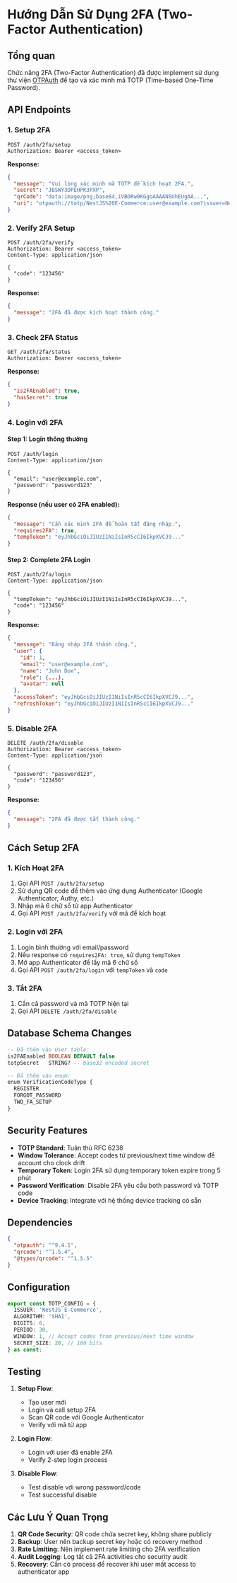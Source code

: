 # Hướng Dẫn Sử Dụng 2FA (Two-Factor Authentication)

## Tổng quan

Chức năng 2FA (Two-Factor Authentication) đã được implement sử dụng thư viện [OTPAuth](https://github.com/hectorm/otpauth) để tạo và xác minh mã TOTP (Time-based One-Time Password).

## API Endpoints

### 1. Setup 2FA

```
POST /auth/2fa/setup
Authorization: Bearer <access_token>
```

**Response:**

```json
{
  "message": "Vui lòng xác minh mã TOTP để kích hoạt 2FA.",
  "secret": "JBSWY3DPEHPK3PXP",
  "qrCode": "data:image/png;base64,iVBORw0KGgoAAAANSUhEUgAA...",
  "uri": "otpauth://totp/NestJS%20E-Commerce:user@example.com?issuer=NestJS%20E-Commerce&secret=JBSWY3DPEHPK3PXP&algorithm=SHA1&digits=6&period=30"
}
```

### 2. Verify 2FA Setup

```
POST /auth/2fa/verify
Authorization: Bearer <access_token>
Content-Type: application/json

{
  "code": "123456"
}
```

**Response:**

```json
{
  "message": "2FA đã được kích hoạt thành công."
}
```

### 3. Check 2FA Status

```
GET /auth/2fa/status
Authorization: Bearer <access_token>
```

**Response:**

```json
{
  "is2FAEnabled": true,
  "hasSecret": true
}
```

### 4. Login với 2FA

#### Step 1: Login thông thường

```
POST /auth/login
Content-Type: application/json

{
  "email": "user@example.com",
  "password": "password123"
}
```

**Response (nếu user có 2FA enabled):**

```json
{
  "message": "Cần xác minh 2FA để hoàn tất đăng nhập.",
  "requires2FA": true,
  "tempToken": "eyJhbGciOiJIUzI1NiIsInR5cCI6IkpXVCJ9..."
}
```

#### Step 2: Complete 2FA Login

```
POST /auth/2fa/login
Content-Type: application/json

{
  "tempToken": "eyJhbGciOiJIUzI1NiIsInR5cCI6IkpXVCJ9...",
  "code": "123456"
}
```

**Response:**

```json
{
  "message": "Đăng nhập 2FA thành công.",
  "user": {
    "id": 1,
    "email": "user@example.com",
    "name": "John Doe",
    "role": {...},
    "avatar": null
  },
  "accessToken": "eyJhbGciOiJIUzI1NiIsInR5cCI6IkpXVCJ9...",
  "refreshToken": "eyJhbGciOiJIUzI1NiIsInR5cCI6IkpXVCJ9..."
}
```

### 5. Disable 2FA

```
DELETE /auth/2fa/disable
Authorization: Bearer <access_token>
Content-Type: application/json

{
  "password": "password123",
  "code": "123456"
}
```

**Response:**

```json
{
  "message": "2FA đã được tắt thành công."
}
```

## Cách Setup 2FA

### 1. Kích Hoạt 2FA

1. Gọi API `POST /auth/2fa/setup`
2. Sử dụng QR code để thêm vào ứng dụng Authenticator (Google Authenticator, Authy, etc.)
3. Nhập mã 6 chữ số từ app Authenticator
4. Gọi API `POST /auth/2fa/verify` với mã để kích hoạt

### 2. Login với 2FA

1. Login bình thường với email/password
2. Nếu response có `requires2FA: true`, sử dụng `tempToken`
3. Mở app Authenticator để lấy mã 6 chữ số
4. Gọi API `POST /auth/2fa/login` với `tempToken` và `code`

### 3. Tắt 2FA

1. Cần cả password và mã TOTP hiện tại
2. Gọi API `DELETE /auth/2fa/disable`

## Database Schema Changes

```sql
-- Đã thêm vào User table:
is2FAEnabled BOOLEAN DEFAULT false
totpSecret   STRING? -- base32 encoded secret

-- Đã thêm vào enum:
enum VerificationCodeType {
  REGISTER
  FORGOT_PASSWORD
  TWO_FA_SETUP
}
```

## Security Features

- **TOTP Standard**: Tuân thủ RFC 6238
- **Window Tolerance**: Accept codes từ previous/next time window để account cho clock drift
- **Temporary Token**: Login 2FA sử dụng temporary token expire trong 5 phút
- **Password Verification**: Disable 2FA yêu cầu both password và TOTP code
- **Device Tracking**: Integrate với hệ thống device tracking có sẵn

## Dependencies

```json
{
  "otpauth": "^9.4.1",
  "qrcode": "^1.5.4",
  "@types/qrcode": "^1.5.5"
}
```

## Configuration

```typescript
export const TOTP_CONFIG = {
  ISSUER: 'NestJS E-Commerce',
  ALGORITHM: 'SHA1',
  DIGITS: 6,
  PERIOD: 30,
  WINDOW: 1, // Accept codes from previous/next time window
  SECRET_SIZE: 20, // 160 bits
} as const;
```

## Testing

1. **Setup Flow**:
   - Tạo user mới
   - Login và call setup 2FA
   - Scan QR code với Google Authenticator
   - Verify với mã từ app

2. **Login Flow**:
   - Login với user đã enable 2FA
   - Verify 2-step login process

3. **Disable Flow**:
   - Test disable với wrong password/code
   - Test successful disable

## Các Lưu Ý Quan Trọng

1. **QR Code Security**: QR code chứa secret key, không share publicly
2. **Backup**: User nên backup secret key hoặc có recovery method
3. **Rate Limiting**: Nên implement rate limiting cho 2FA verification
4. **Audit Logging**: Log tất cả 2FA activities cho security audit
5. **Recovery**: Cần có process để recover khi user mất access to authenticator app
